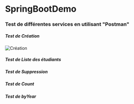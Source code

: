 # SpringBootDemo

### Test de différentes services en utilisant "Postman"

##### Test de Création
![Création](.sprinboot/assets/img1.png)

##### Test de Liste des étudiants
##### Test de Suppression 
##### Test de Count
##### Test de byYear

